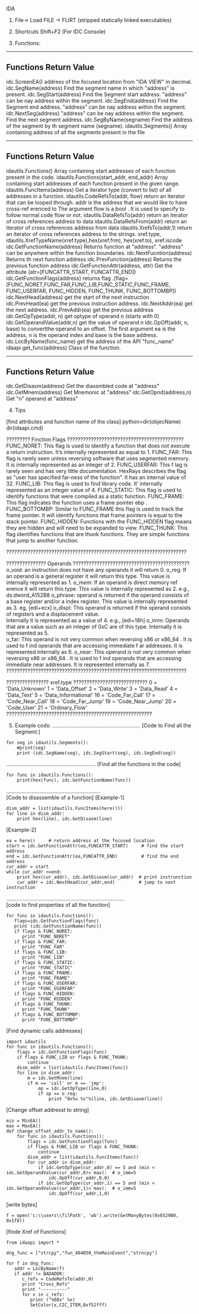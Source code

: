 IDA 

1) File-> Load FILE -> FLIRT  (stripped statically linked executables)

2) Shortcuts
Shift+F2 (For IDC Console)



3) Functions:
------------------------------------------------------------------
Functions                    Return Value
------------------------------------------------------------------
idc.ScreenEA()          address of the focused location from "IDA VIEW" in decimal.
idc.SegName(address)    Find the segment name in which "address" is present.
idc.SegStart(address)   Find the Segment start address. "address" can be nay address within the segment.
idc.SegEnd(address)     Find the Segment end address. "address" can be nay address within the segment.
idc.NextSeg(address)    "address" can be nay address within the segment. Find the next segment address.
idc.SegByName(segname)  Find the address of the segment by th segment name (segname).
idautils.Segments()     Array containing address of all the segments present in the file


-----------------------------------------------------------------------
Functions                          Return Value
------------------------------------------------------------------------
idautils.Functions()                      Array containing start addresses of each function present in the code.
idautils.Functions(start_addr, end_addr)  Array containing start addresses of each function present in the given range.
idautils.FuncItems(address)               Get a iterator type (convert to list) of all addresses in a function.
idautils.CodeRefsTo(addr, flow)           return an iterator that can be looped through. addr is the address that we would like to have cross-ref erenced to
                                          The argument flow is a bool . It is used to specify to follow normal code flow or not.
idautils.DataRefsTo(addr)                 return an iterator of cross references address to data 
idautils.DataRefsFrom(addr)               return an iterator of cross references address from data
idautils.XrefsTo(addr,1)                  return an iterator of cross references address to the strings. 
                                          xref.type, idautils.XrefTypeName(xref.type),hex(xref.frm), hex(xref.to), xref.iscode
idc.GetFunctionName(address)              Returns function at "address". "address" can be anywhere within the function boundaries.
idc.NextFucntion(address)                 Returns th next function address
idc.PrevFunction(address)                 Returns the previous function address
idc.GetFunctionAttr(address, attr)        Get the attribute (atr=[FUNCATTR_START, FUNCATTR_END])
idc.GetFunctionFlags(address)             returns flag .(flag=[FUNC_NORET,FUNC_FAR,FUNC_LIB,FUNC_STATIC,FUNC_FRAME,
                                                         FUNC_USERFAR, FUNC_HIDDEN, FUNC_THUNK, FUNC_BOTTOMBP])
idc.NextHead(address)                     get the start of the next instruction
idc.PrevHead(ea)                          get the previous instruction address.
idc.NextAddr(ea)                          get the next address.
idc.PrevAddr(ea)                          get the previous address
idc.GetOpType(addr, n)                    get optype of operand n (starts with 0)
idc.GetOperandValue(addr,n)               get the value of operand n
idc.OpOff(addr, n, base)                  to convertthe operand to an offset. The first argument ea is the address, n is the operand index
                                          and base is the base address.
 idc.LocByName(func_name)		  get the address of the API "func_name"
idaapi.get_func(address)                  Class of the function.


----------------------------------------------------------
Functions                    Return Value
----------------------------------------------------------
idc.GetDisasm(address)  Get the diassmbled code at "address"
idc.GetMnem(address)    Get Mnemonic at "address"
idc.GetOpnd(address,n)  Get "n" operand at "address"



4) Tips

[find attributes and function name of the class]
python>dir(objecName)
dir(idaapi.cmd)


?????????       Finction Flags        ????????????????????????????????????????????
FUNC_NORET: This flag is used to identify a function that does not execute a return instruction. It’s
            internally represented as equal to 1.
FUNC_FAR: This flag is rarely seen unless reversing software that uses segmented memory. It is internally 
          represented as an integer of 2.
FUNC_USERFAR: This f lag is rarely seen and has very little documentation. HexRays describes the flag as
            "user has specified far-ness of the function”. It has an internal value of 32.
FUNC_LIB: This flag is used to find library code. It’ internally represented as an integer value of 4.
FUNC_STATIC: This flag is used to identify functions that were compiled as a static function.
FUNC_FRAME: This flag indicates the function uses a frame pointer ebp .
FUNC_BOTTOMBP: Similar to FUNC_FRAME this flag is used to track the frame pointer. It will identify functions
            that frame pointers is equal to the stack pointer.
FUNC_HIDDEN: Functions with the FUNC_HIDDEN flag means they are hidden and will need to be expanded
             to view.
FUNC_THUNK: This flag identifies functions that are thunk functions. They are simple functions that jump
            to another function.

????????????????????????????????????????????????????????????????????

???????????????       Operands       ????????????????????????????????????????????
o_void:  an instruction does not have any operands it will return 0.
o_reg:   If an operand is a general register it will return this type. This value is internally represented
         as 1.
o_mem:   If an operand is direct memory ref erence it will return this type. This value is internally
         represented as 2. e.g., ds:dword_A152B8
o_phrase: operand is returned if the operand consists of a base register and/or a index register.
          This value is internally represented as 3. eg, [edi+ecx]
o_displ:  This operand is returned if the operand consists of registers and a displacement value.  
          Internally it is represented as a value of 4. e.g., [edi+18h]
 o_imm:   Operands that are a value such as an integer of 0xC are of this type. Internally it is
          represented as 5.        
 o_far:   This operand is not very common when reversing x86 or x86_64 . It is used to f ind operands
          that are accessing immediate f ar addresses. It is represented internally as 6.
 o_near:  This operand is not very common when reversing x86 or x86_64 . It is used to f ind operands
          that are accessing immediate near addresses. It is represented internally as 7.         
????????????????????????????????????????????????????????????????????


????????????????   xref.type   ????????????????????????????
0 = 'Data_Unknown'
1 = 'Data_Offset'
2 = 'Data_Write'
3 = 'Data_Read'
4 = 'Data_Text'
5 = 'Data_Informational'
16 = 'Code_Far_Call'
17 = 'Code_Near_Call'
18 = 'Code_Far_Jump'
19 = 'Code_Near_Jump'
20 = 'Code_User'
21 = 'Ordinary_Flow'
???????????????????????????????????????????????????????



5) Example cods:
...........................................................
[Code to Find all the Segment:]
```
for seg in idautils.Segments():
    #print(seg)
    print (idc.SegName(seg), idc.SegStart(seg), idc.SegEnd(seg))
```
............................................................
[Find all the functions in the code]
```
for func in idautils.Functions():
    print(hex(func), idc.GetFunctionName(func))
```    
...............................................................    
[Code to disassemble of a function]
[Example-1]
```
dism_addr = list(idautils.FuncItems(here()))
for line in dism_addr:
    print hex(line), idc.GetDisasm(line)
```

[Example-2]
```
ea = here()     # return address at the focused location
start = idc.GetFunctionAttr(ea,FUNCATTR_START)     # find the start address
end = idc.GetFunctionAttr(ea,FUNCATTR_END)         # find the end address
cur_addr = start
while cur_addr <=end:
    print hex(cur_addr), idc.GetDisasm(cur_addr)  # print instrunction
    cur_addr = idc.NextHead(cur_addr,end)         # jump to next instruction
```    
...............................................................................    
[code to find properties of all the function]
```
for func in idautils.Functions():
   flags=idc.GetFunctionFlags(func)
   print (idc.GetFunctionName(func))
   if flags & FUNC_NORET:
      print "FUNC_NORET"
   if flags & FUNC_FAR:
      print "FUNC_FAR"
   if flags & FUNC_LIB:
      print "FUNC_LIB"
   if flags & FUNC_STATIC:
      print "FUNC_STATIC"
   if flags & FUNC_FRAME:
      print "FUNC_FRAME"
   if flags & FUNC_USERFAR:
      print "FUNC_USERFAR"
   if flags & FUNC_HIDDEN:
      print "FUNC_HIDDEN"
   if flags & FUNC_THUNK:
      print "FUNC_THUNK"
   if flags & FUNC_BOTTOMBP:
      print "FUNC_BOTTOMBP"
```

[Find dynamic calls addresses]
```
import idautils
for func in idautils.Functions():
    flags = idc.GetFunctionFlags(func)
    if flags & FUNC_LIB or flags & FUNC_THUNK:
        continue
    dism_addr = list(idautils.FuncItems(func))
    for line in dism_addr:
        m = idc.GetMnem(line)
        if m == 'call' or m == 'jmp':
            op = idc.GetOpType(line,0)
            if op == o_reg:
                print "0x%x %s"%(line, idc.GetDisasm(line)) 
 ```   
[Change offset addresst to string]
```
min = MinEA()
max = MaxEA()
def change_offset_addr_to_name():
	for func in idautils.Functions():
		flags = idc.GetFunctionFlags(func)
		if flags & FUNC_LIB or flags & FUNC_THUNK:
			continue
		dism_addr = list(idautils.FuncItems(func))
		for cur_addr in dism_addr:
			if idc.GetOpType(cur_addr,0) == 5 and (min < idc.GetOperandValue(cur_addr,0)< max):  # o_imm=5
				idc.OpOff(cur_addr,0,0)
			if idc.GetOpType(cur_addr,1) == 5 and (min < idc.GetOperandValue(cur_addr,1)< max):  # o_imm=5
				idc.OpOff(cur_addr,1,0)
```				
[write bytes]
```
f = open('c:\\users\\filPath', 'wb').write(GetManyBytes(0x6529B0, 0x1f8))
```
[finde Xref of Functions]
```
from idaapi import *

dng_func = ["strcpy","fun_404050_theMainEvent","strncpy"]

for f in dng_func:
   addr = LocByName(f)
   if addr != BADADDR:
      c_refs = CodeRefsTo(addr,0)
      print "Cross_Refs"
      print "----------"
      for x in c_refs:
         print ("%08x" %x)
         SetColor(x,CIC_ITEM,0xf52fff)
```

